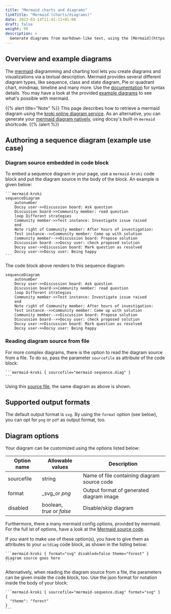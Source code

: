 ```yaml
---
title: "Mermaid charts and diagrams"
linkTitle: "Mermaid (charts/diagrams)"
date: 2023-03-14T21:41:11+01:00
draft: false
weight: 90
description: >
  Generate diagrams from markdown-like text, using the [Mermaid](https://mermaid.js.org/) diagramming and charting tool.
---
```


## Overview and example diagrams

The [mermaid](https://mermaid.js.org) diagramming and charting tool lets you create diagrams and visualizations via a textual description. Mermaid provides several different diagram types, like sequence, class and state diagram, Pie or quadrant chart, mindmap, timeline and many more. Use the [documentation](https://mermaid.js.org/intro/) for syntax details.
You may have a look at the provided [example diagrams](https://mermaid.js.org/syntax/examples.html) to see what's possible with mermaid.

{{% alert title="Note" %}}
This page describes how to retrieve a mermaid diagram using the [kroki online diagram service](https://kroki.io). As an alternative, you can generate your [mermaid diagram natively](/docs/adding-content/diagrams/mermaid/), using docsy's built-in `mermaid` shortcode.
{{% /alert %}}

## Authoring a sequence diagram (example use case)

### Diagram source embedded in code block

To embed a sequence diagram in your page, use a `mermaid-kroki` code block and put the diagram source in the body of the block. An example is given below:

````
```mermaid-kroki
sequenceDiagram
    autonumber
    Docsy user->>Discussion board: Ask question
    Discussion board->>Community member: read question
    loop Different strategies
    Community member->>Test instance: Investigate issue raised 
    end
    Note right of Community member: After hours of investigation:
    Test instance-->>Community member: Come up with solution
    Community member-->>Discussion board: Propose solution
    Discussion board-->>Docsy user: check proposed solution
    Docsy user->>Discussion board: Mark question as resolved
    Docsy user->>Docsy user: Being happy
```
````

The code block above renders to this sequence diagram:

```mermaid-kroki
sequenceDiagram
    autonumber
    Docsy user->>Discussion board: Ask question
    Discussion board->>Community member: read question
    loop Different strategies
    Community member->>Test instance: Investigate issue raised 
    end
    Note right of Community member: After hours of investigation:
    Test instance-->>Community member: Come up with solution
    Community member-->>Discussion board: Propose solution
    Discussion board-->>Docsy user: check proposed solution
    Docsy user->>Discussion board: Mark question as resolved
    Docsy user->>Docsy user: Being happy
```

### Reading diagram source from file

For more complex diagrams, there is the option to read the diagram source from a file. To do so, pass the parameter `sourcefile` as attribute of the code block:

````
```mermaid-kroki { sourcefile="mermaid-sequence.diag" }
```
````

Using this [source file](mermaid-sequence.diag), the same diagram as above is shown.

## Supported output formats

The default output format is `svg`. By using the `format` option (see below), you can opt for `png` or `pdf` as output format, too. 

## Diagram options

Your diagram can be customized using the options listed below: 

| Option name     | Allowable values                                  | Description                                  |
|-----------------|---------------------------------------------------|----------------------------------------------|
| sourcefile      | string                                            | Name of file containing diagram source code  |
| format          | _svg_or _png_                                     | Output format of generated diagram image     |
| disabled        | boolean,<br>_true_ or _false_                     | Disable/skip diagram                         |

Furthermore, there a many mermaid config options, provided by mermaid. For the full ist of options, have a look at the [Mermaid source code](https://github.com/mermaid-js/mermaid/blob/master/packages/mermaid/src/config.type.ts).

If you want to make use of these option(s), you have to give them as attributes to your `actdiag` code block, as shown in the listing below:

````
```mermaid-kroki { format="svg" disabled=false theme="forest" }
diagram source goes here
```
````

Alternatively, when reading the diagram source from a file, the parameters can be given inside the code block, too. Use the json format for notation inside the body of your block:

````
```mermaid-kroki { sourcefile="mermaid-sequence.diag" format="svg" }
{
  "theme": "forest"
}
```
````
